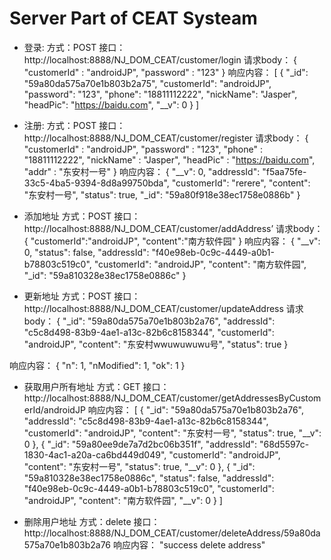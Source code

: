 # Server Part of CEAT Systeam
- 登录:
方式：POST
接口：http://localhost:8888/NJ_DOM_CEAT/customer/login
请求body：
{
    "customerId" : "androidJP",
    "password" : "123"
}
响应内容：
[
    {
        "_id": "59a80da575a70e1b803b2a75",
        "customerId": "androidJP",
        "password": "123",
        "phone": "18811112222",
        "nickName": "Jasper",
        "headPic": "https://baidu.com",
        "__v": 0
    }
]

- 注册:
方式：POST
接口： http://localhost:8888/NJ_DOM_CEAT/customer/register
请求body：
{
    "customerId" : "androidJP",
    "password" : "123",
    "phone" : "18811112222",
    "nickName" : "Jasper",
    "headPic" : "https://baidu.com",
    "addr" : "东安村一号"
}
响应内容：
{
    "__v": 0,
    "addressId": "f5aa75fe-33c5-4ba5-9394-8d8a99750bda",
    "customerId": "rerere",
    "content": "东安村一号",
    "status": true,
    "_id": "59a80f918e38ec1758e0886b"
}

- 添加地址
方式：POST
接口： http://localhost:8888/NJ_DOM_CEAT/customer/addAddress’
请求body：
{
    "customerId":"androidJP",
    "content":"南方软件园"
}
响应内容：
{
    "__v": 0,
    "status": false,
    "addressId": "f40e98eb-0c9c-4449-a0b1-b78803c519c0",
    "customerId": "androidJP",
    "content": "南方软件园",
    "_id": "59a810328e38ec1758e0886c"
}


- 更新地址
方式：POST
接口： http://localhost:8888/NJ_DOM_CEAT/customer/updateAddress
请求body：
{
        "_id": "59a80da575a70e1b803b2a76",
        "addressId": "c5c8d498-83b9-4ae1-a13c-82b6c8158344",
        "customerId": "androidJP",
        "content": "东安村wwuwuwuwu号",
        "status": true
}

响应内容：
{
    "n": 1,
    "nModified": 1,
    "ok": 1
}

- 获取用户所有地址
方式：GET
接口： http://localhost:8888/NJ_DOM_CEAT/customer/getAddressesByCustomerId/androidJP
响应内容：
[
    {
        "_id": "59a80da575a70e1b803b2a76",
        "addressId": "c5c8d498-83b9-4ae1-a13c-82b6c8158344",
        "customerId": "androidJP",
        "content": "东安村一号",
        "status": true,
        "__v": 0
    },
    {
        "_id": "59a80ee9de7a7d2bc06b351f",
        "addressId": "68d5597c-1830-4ac1-a20a-ca6bd449d049",
        "customerId": "androidJP",
        "content": "东安村一号",
        "status": true,
        "__v": 0
    },
    {
        "_id": "59a810328e38ec1758e0886c",
        "status": false,
        "addressId": "f40e98eb-0c9c-4449-a0b1-b78803c519c0",
        "customerId": "androidJP",
        "content": "南方软件园",
        "__v": 0
    }
]

- 删除用户地址
方式：delete
接口： http://localhost:8888/NJ_DOM_CEAT/customer/deleteAddress/59a80da575a70e1b803b2a76
响应内容：
"success delete address"
